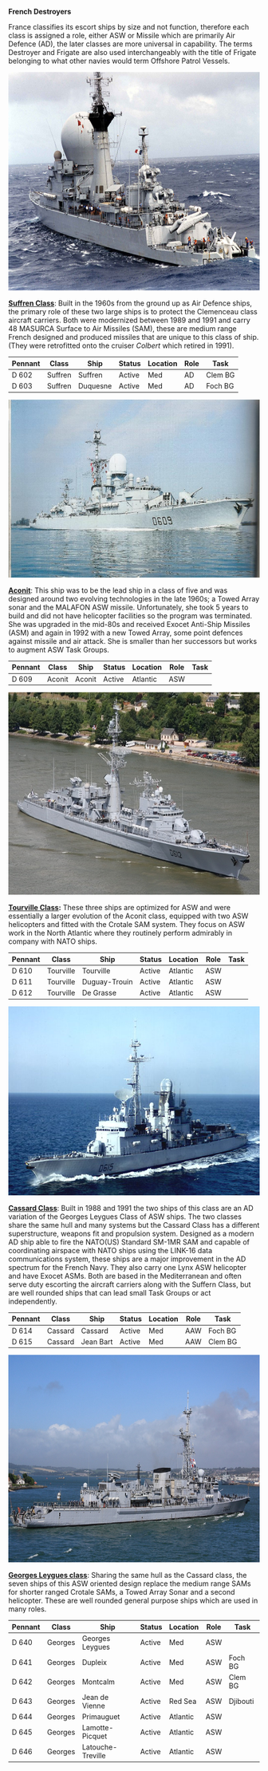 **French Destroyers**

France classifies its escort ships by size and not function, therefore
each class is assigned a role, either ASW or Missile which are primarily
Air Defence (AD), the later classes are more universal in capability.
The terms Destroyer and Frigate are also used interchangeably with the
title of Frigate belonging to what other navies would term Offshore
Patrol Vessels.

<img src="/assets\images\nato\fr\navy\destroyers\image1.jpg" style="width:6.5in;height:4.56528in" />

[**Suffren
Class**](http://www.seaforces.org/marint/French-Navy/Destroyer-Frigate/Suffren-class.htm):
Built in the 1960s from the ground up as Air Defence ships, the primary
role of these two large ships is to protect the Clemenceau class
aircraft carriers. Both were modernized between 1989 and 1991 and carry
48 MASURCA Surface to Air Missiles (SAM), these are medium range French
designed and produced missiles that are unique to this class of ship.
(They were retrofitted onto the cruiser *Colbert* which retired in
1991).

| **Pennant** | **Class** | **Ship** | **Status** | **Location** | **Role** | **Task** |
|-------------|-----------|----------|------------|--------------|----------|----------|
| D 602       | Suffren   | Suffren  | Active     | Med          | AD       | Clem BG  |
| D 603       | Suffren   | Duquesne | Active     | Med          | AD       | Foch BG  |

<img src="/assets\images\nato\fr\navy\destroyers\image2.jpg" style="width:6.5in;height:3.71944in" />

[**Aconit**](http://www.seaforces.org/marint/French-Navy/Destroyer-Frigate/D-609-FS-Aconit.htm):
This ship was to be the lead ship in a class of five and was designed
around two evolving technologies in the late 1960s; a Towed Array sonar
and the MALAFON ASW missile. Unfortunately, she took 5 years to build
and did not have helicopter facilities so the program was terminated.
She was upgraded in the mid-80s and received Exocet Anti-Ship Missiles
(ASM) and again in 1992 with a new Towed Array, some point defences
against missile and air attack. She is smaller than her successors but
works to augment ASW Task Groups.

| **Pennant** | **Class** | **Ship** | **Status** | **Location** | **Role** | **Task** |
|-------------|-----------|----------|------------|--------------|----------|----------|
| D 609       | Aconit    | Aconit   | Active     | Atlantic     | ASW      |          |

<img src="/assets\images\nato\fr\navy\destroyers\image3.png" style="width:6.5in;height:4.22917in" />

**[Tourville
Class](http://www.seaforces.org/marint/French-Navy/Destroyer-Frigate/Tourville-class.htm):**
These three ships are optimized for ASW and were essentially a larger
evolution of the Aconit class, equipped with two ASW helicopters and
fitted with the Crotale SAM system. They focus on ASW work in the North
Atlantic where they routinely perform admirably in company with NATO
ships.

| **Pennant** | **Class** | **Ship**      | **Status** | **Location** | **Role** | **Task** |
|-------------|-----------|---------------|------------|--------------|----------|----------|
| D 610       | Tourville | Tourville     | Active     | Atlantic     | ASW      |          |
| D 611       | Tourville | Duguay-Trouin | Active     | Atlantic     | ASW      |          |
| D 612       | Tourville | De Grasse     | Active     | Atlantic     | ASW      |          |

<img src="/assets\images\nato\fr\navy\destroyers\image4.jpg" style="width:6.45833in;height:3.94792in" />

[**Cassard
Class**](http://www.seaforces.org/marint/French-Navy/Destroyer-Frigate/Cassard-class.htm):
Built in 1988 and 1991 the two ships of this class are an AD variation
of the Georges Leygues Class of ASW ships. The two classes share the
same hull and many systems but the Cassard Class has a different
superstructure, weapons fit and propulsion system. Designed as a modern
AD ship able to fire the NATO(US) Standard SM-1MR SAM and capable of
coordinating airspace with NATO ships using the LINK-16 data
communications system, these ships are a major improvement in the AD
spectrum for the French Navy. They also carry one Lynx ASW helicopter
and have Exocet ASMs. Both are based in the Mediterranean and often
serve duty escorting the aircraft carriers along with the Suffern Class,
but are well rounded ships that can lead small Task Groups or act
independently.

| **Pennant** | **Class** | **Ship**  | **Status** | **Location** | **Role** | **Task** |
|-------------|-----------|-----------|------------|--------------|----------|----------|
| D 614       | Cassard   | Cassard   | Active     | Med          | AAW      | Foch BG  |
| D 615       | Cassard   | Jean Bart | Active     | Med          | AAW      | Clem BG  |

<img src="/assets\images\nato\fr\navy\destroyers\image5.jpg" style="width:6.5in;height:4.33125in" />

[**Georges Leygues
class**](http://www.seaforces.org/marint/French-Navy/Destroyer-Frigate/Georges-Leygues-class.htm):
Sharing the same hull as the Cassard class, the seven ships of this ASW
oriented design replace the medium range SAMs for shorter ranged Crotale
SAMs, a Towed Array Sonar and a second helicopter. These are well
rounded general purpose ships which are used in many roles.

| **Pennant** | **Class** | **Ship**          | **Status** | **Location** | **Role** | **Task** |
|-------------|-----------|-------------------|------------|--------------|----------|----------|
| D 640       | Georges   | Georges Leygues   | Active     | Med          | ASW      |          |
| D 641       | Georges   | Dupleix           | Active     | Med          | ASW      | Foch BG  |
| D 642       | Georges   | Montcalm          | Active     | Med          | ASW      | Clem BG  |
| D 643       | Georges   | Jean de Vienne    | Active     | Red Sea      | ASW      | Djibouti |
| D 644       | Georges   | Primauguet        | Active     | Atlantic     | ASW      |          |
| D 645       | Georges   | Lamotte-Picquet   | Active     | Atlantic     | ASW      |          |
| D 646       | Georges   | Latouche-Treville | Active     | Atlantic     | ASW      |          |
